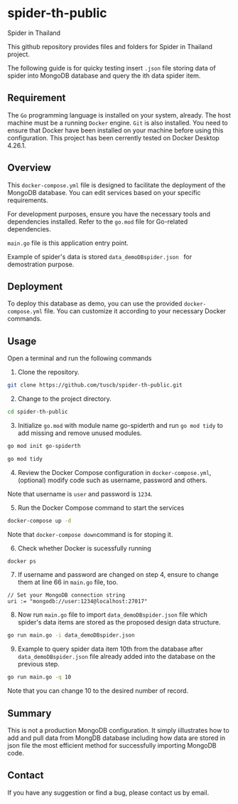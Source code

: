 # spider-th-public
Spider in Thailand

This github repository provides files and folders for Spider in Thailand project.

The following guide is for quicky testing insert `.json` file storing data of spider into MongoDB database and query the ith data spider item.


## Requirement
The `Go` programming language is installed on your system, already.
The host machine must be a running `Docker` engine. `Git` is also installed.
You need to ensure that Docker have been installed on your machine before using this configuration.
This project has been cerrently tested on Docker Desktop 4.26.1. 

## Overview
This `docker-compose.yml` file is designed to facilitate the deployment of the MongoDB database. 
You can edit services based on your specific requirements. 

For development purposes, ensure you have the necessary tools and dependencies installed. 
Refer to the `go.mod` file for Go-related dependencies. 

`main.go` file is this application entry point.

Example of spider's data is stored `data_demoDBspider.json ` for demostration purpose.

## Deployment
To deploy this database as demo, you can use the provided `docker-compose.yml` file. 
You can customize it according to your necessary Docker commands.


## Usage
Open a terminal and run the following commands
 
1. Clone the repository.
```bash
git clone https://github.com/tuscb/spider-th-public.git
```

2. Change to the project directory.
```bash
cd spider-th-public
```

3. Initialize `go.mod` with module name go-spiderth and run `go mod tidy` to add missing and remove unused modules.
```bash
go mod init go-spiderth
```
```bash
go mod tidy
```

4. Review the Docker Compose configuration in `docker-compose.yml`, (optional) modify code such as username, password and others. 

Note that username is `user` and password is `1234`.  

5. Run the Docker Compose command to start the services
```bash
docker-compose up -d
```
Note that `docker-compose down`command is for stoping it.

6. Check whether Docker is sucessfully running
```bash
docker ps
```

7. If  username and password are changed on step 4, ensure to change them at line 66 in `main.go` file, too.
```
// Set your MongoDB connection string
uri := "mongodb://user:1234@localhost:27017"
```

8. Now run `main.go` file to import `data_demoDBspider.json` file which spider's data items are stored as the proposed design data structure. 
```bash
go run main.go -i data_demoDBspider.json 
```

9. Example to query spider data item 10th from the database after `data_demoDBspider.json` file already added into the database on the previous step.
```bash
go run main.go -q 10
```
Note that you can change 10 to the desired number of record.

## Summary
This is not a production MongoDB configuration. It simply iillustrates how to add and pull data from MongDB database including how data are stored in json file the most efficient method for successfully importing MongoDB code.

## Contact
If you have any suggestion or find a bug, please contact us by email.